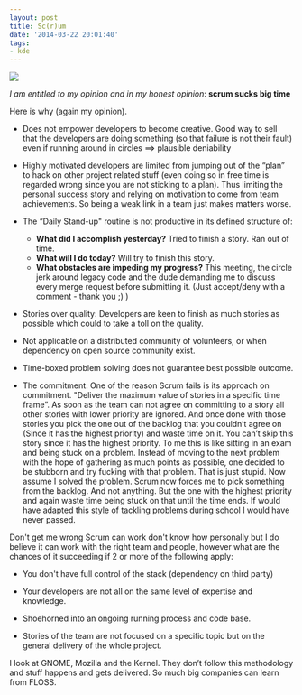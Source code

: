 ```yaml
---
layout: post
title: Sc(r)um
date: '2014-03-22 20:01:40'
tags:
- kde
---
```


![](http://cdn.memegenerator.net/instances/250x250/43765307.jpg)

*I am entitled to my opinion and in my honest opinion*: **scrum sucks big time**

Here is why (again my opinion).

* Does not empower developers to become creative. 
Good way to sell that the developers are doing something (so that failure is not their fault) even if running around in circles ==> plausible deniability

* Highly motivated developers are limited from jumping out of the “plan” to hack on other project related stuff (even doing so in free time is regarded wrong since you are not sticking to a plan). Thus limiting the personal success story and relying on motivation to come from team achievements. So being a weak link in a team just makes matters worse.

* The “Daily Stand-up" routine is not productive in its defined structure of:
   - **What did I accomplish yesterday?** Tried to finish a story. Ran out of time.
   - **What will I do today?** Will try to finish this story.
   - **What obstacles are impeding my progress?** This meeting, the circle jerk around legacy code and the dude demanding me to discuss every merge request before submitting it. (Just accept/deny with a comment - thank you ;) )

* Stories over quality: Developers are keen to finish as much stories as possible which could to take a toll on the quality.

* Not applicable on a distributed community of volunteers, or when dependency on open source community exist.

* Time-boxed problem solving does not guarantee best possible outcome.

* The commitment:  One of the reason Scrum fails is its approach on commitment. "Deliver the maximum value of stories in a specific time frame”. As soon as the team can not agree on committing to a story all other stories with lower priority are ignored. And once done with those stories you pick the one out of the backlog that you couldn’t agree on (Since it has the highest priority) and waste time on it. You can’t skip this story since it has the highest priority. To me this is like sitting in an exam and being stuck on a problem. Instead of moving to the next problem with the hope of gathering as much points as possible, one decided to be stubborn and try fucking with that problem. That is just stupid. Now assume I solved the problem. Scrum now forces me to pick something from the backlog. And not anything. But the one with the highest priority and again waste time being stuck on that until the time ends. If would have adapted this style of tackling problems during school I would have never passed.

Don't get me wrong Scrum can work don't know how personally but I do believe it can work with the right team and people, however what are the chances of it succeeding if 2 or more of the following apply:

- You don't have full control of the stack (dependency on third party)

- Your developers are not all on the same level of expertise and knowledge.

- Shoehorned into an ongoing running process and code base.

- Stories of the team are not focused on a specific topic but on the general delivery of the whole project.

I look at GNOME, Mozilla and the Kernel. They don’t follow this methodology and stuff happens and gets delivered. So much big companies can learn from FLOSS.